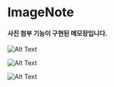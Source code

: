 # ImageNote

#### 사진 첨부 기능이 구현된 메모장입니다.

![Alt Text](https://media.giphy.com/media/RMqGIj2OKouG1VuozU/giphy.gif)

![Alt Text](https://media.giphy.com/media/KHgub7KFBvWuknfOin/giphy.gif)

![Alt Text](https://media.giphy.com/media/W1U0q5Tqp7ixUxiZv3/giphy.gif)
